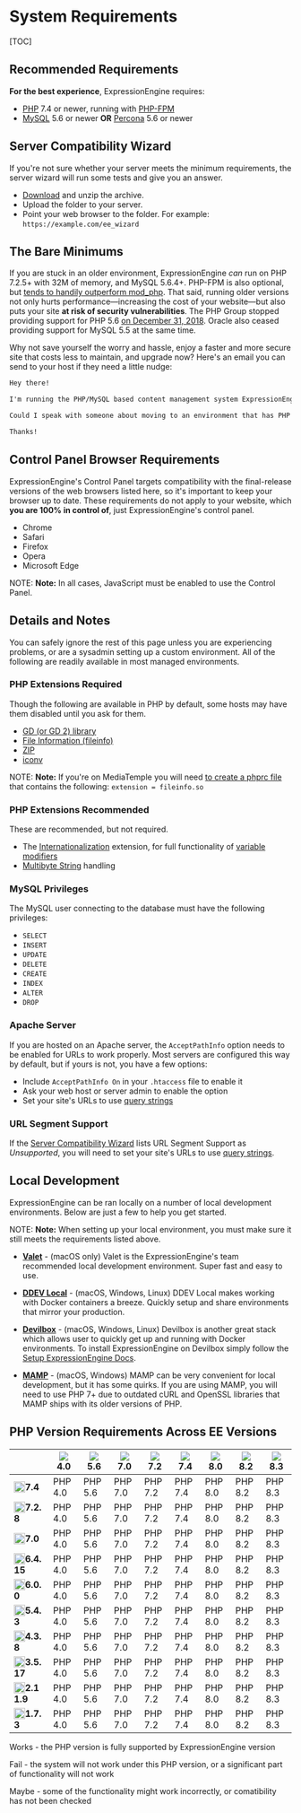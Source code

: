 <!--
    This source file is part of the open source project
    ExpressionEngine User Guide (https://github.com/ExpressionEngine/ExpressionEngine-User-Guide)

    @link      https://expressionengine.com/
    @copyright Copyright (c) 2003-2020, Packet Tide, LLC (https://packettide.com)
    @license   https://expressionengine.com/license Licensed under Apache License, Version 2.0
-->

# System Requirements

[TOC]

## Recommended Requirements

**For the best experience**, ExpressionEngine requires:

- [PHP](https://www.php.net/) 7.4 or newer, running with [PHP-FPM](https://php.net/manual/en/install.fpm.php)
- [MySQL](https://www.mysql.com/) 5.6 or newer **OR** [Percona](https://www.percona.com/software/mysql-database/percona-server) 5.6 or newer

## Server Compatibility Wizard

If you're not sure whether your server meets the minimum requirements, the server wizard will run some tests and give you an answer.

- [Download](https://github.com/ExpressionEngine/ExpressionEngine-Server-Wizard/archive/refs/heads/master.zip) and unzip the archive.
- Upload the folder to your server.
- Point your web browser to the folder. For example: `https://example.com/ee_wizard`

## The Bare Minimums

If you are stuck in an older environment, ExpressionEngine _can_ run on PHP 7.2.5+ with 32M of memory, and MySQL 5.6.4+. PHP-FPM is also optional, but [tends to handily outperform mod_php](https://www.cloudways.com/blog/php-fpm-on-cloud/). That said, running older versions not only hurts performance—increasing the cost of your website—but also puts your site **at risk of security vulnerabilities**. The PHP Group stopped providing support for PHP 5.6 [on December 31, 2018](https://php.net/supported-versions.php). Oracle also ceased providing support for MySQL 5.5 at the same time.

Why not save yourself the worry and hassle, enjoy a faster and more secure site that costs less to maintain, and upgrade now? Here's an email you can send to your host if they need a little nudge:

```md
Hey there!

I'm running the PHP/MySQL based content management system ExpressionEngine, and would like to make sure it's speedy, secure, and making the most efficient use of the resources available on my server.

Could I speak with someone about moving to an environment that has PHP 7+ and MySQL 5.6+? If they are available, I'd love to use PHP-FPM to implement PHP, and Percona as a drop-in replacement for MySQL, too.

Thanks!
```

## Control Panel Browser Requirements

ExpressionEngine's Control Panel targets compatibility with the final-release versions of the web browsers listed here, so it's important to keep your browser up to date. These requirements do not apply to your website, which **you are 100% in control of**, just ExpressionEngine's control panel.

- Chrome
- Safari
- Firefox
- Opera
- Microsoft Edge

NOTE: **Note:** In all cases, JavaScript must be enabled to use the Control Panel.

## Details and Notes

You can safely ignore the rest of this page unless you are experiencing problems, or are a sysadmin setting up a custom environment. All of the following are readily available in most managed environments.

### PHP Extensions Required

Though the following are available in PHP by default, some hosts may have them disabled until you ask for them.

- [GD (or GD 2) library](https://www.php.net/manual/en/ref.image.php) 
- [File Information (fileinfo)](https://php.net/manual/en/book.fileinfo.php)
- [ZIP](https://www.php.net/manual/en/book.zip.php)
- [iconv](https://www.php.net/manual/en/book.iconv.php)


NOTE: **Note:** If you're on MediaTemple you will need [to create a phprc file](https://help.dreamhost.com/hc/en-us/articles/214894037-How-do-I-create-a-phprc-file-via-FTP-) that contains the following: `extension = fileinfo.so`

### PHP Extensions Recommended

These are recommended, but not required.

- The [Internationalization](https://php.net/manual/en/book.intl.php) extension, for full functionality of [variable modifiers](templates/variable-modifiers.md)
- [Multibyte String](https://php.net/manual/en/mbstring.installation.php) handling

### MySQL Privileges

The MySQL user connecting to the database must have the following privileges:

- `SELECT`
- `INSERT`
- `UPDATE`
- `DELETE`
- `CREATE`
- `INDEX`
- `ALTER`
- `DROP`

### Apache Server

If you are hosted on an Apache server, the `AcceptPathInfo` option needs to be enabled for URLs to work properly. Most servers are configured this way by default, but if yours is not, you have a few options:

- Include `AcceptPathInfo On` in your `.htaccess` file to enable it
- Ask your web host or server admin to enable the option
- Set your site's URLs to use [query strings](general/url-structure.md#query-strings)

### URL Segment Support

If the [Server Compatibility Wizard](#server-compatibility-wizard) lists URL Segment Support as _Unsupported_, you will need to set your site's URLs to use [query strings](general/url-structure.md#query-strings).

## Local Development

ExpressionEngine can be ran locally on a number of local development environments. Below are just a few to help you get started. 

NOTE: **Note:** When setting up your local environment, you must make sure it still meets the requirements listed above.

- **[Valet](https://laravel.com/docs/8.x/valet)** - (macOS only) Valet is the ExpressionEngine's team recommended local development environment. Super fast and easy to use.

- **[DDEV Local](https://www.ddev.com/ddev-local/)** - (macOS, Windows, Linux) DDEV Local makes working with Docker containers a breeze. Quickly setup and share environments that mirror your production.  

- **[Devilbox](http://devilbox.org/)** - (macOS, Windows, Linux) Devilbox is another great stack which allows user to quickly get up and running with Docker environments. To install ExpressionEngine on Devilbox simply follow the [Setup ExpressionEngine Docs](https://devilbox.readthedocs.io/en/latest/examples/setup-expressionengine.html). 

- **[MAMP](https://www.mamp.info/en/)** - (macOS, Windows) MAMP can be very convenient for local development, but it has some quirks. If you are using MAMP, you will need to use PHP 7+ due to outdated cURL and OpenSSL libraries that MAMP ships with its older versions of PHP.

## PHP Version Requirements Across EE Versions


<div class="ee-version-compatiblity">
    <div class="table-wrapper">
        <table>
            <thead>
                <tr>
                    <th><strong></strong></th>
                    <th><img src="/_images/php-logo.svg" class="php-logo"><strong>4.0</strong></th>
                    <th><img src="/_images/php-logo.svg" class="php-logo"><strong>5.6</strong></th>
                    <th><img src="/_images/php-logo.svg" class="php-logo"><strong>7.0</strong></th>
                    <th><img src="/_images/php-logo.svg" class="php-logo"><strong>7.2</strong></th>
                    <th><img src="/_images/php-logo.svg" class="php-logo"><strong>7.4</strong></th>
                    <th><img src="/_images/php-logo.svg" class="php-logo"><strong>8.0</strong></th>
                    <th><img src="/_images/php-logo.svg" class="php-logo"><strong>8.2</strong></th>
                    <th><img src="/_images/php-logo.svg" class="php-logo"><strong>8.3</strong></th>
                </tr>
            </thead>
            <tbody>
                <tr>
                    <td class="ee-version"><img src="../../_assets/images/ee-logo-white.svg" alt="" style="height: 20px; float: left;"><strong>7.4</strong></td>
                    <td class="ee-fail"><span>PHP 4.0</span></td>
                    <td class="ee-fail"><span>PHP 5.6</span></td>
                    <td class="ee-maybe"><span>PHP 7.0</span></td>
                    <td class="ee-maybe"><span>PHP 7.2</span></td>
                    <td class="ee-works"><span>PHP 7.4</span></td>
                    <td class="ee-works"><span>PHP 8.0</span></td>
                    <td class="ee-works"><span>PHP 8.2</span></td>
                    <td class="ee-works"><span>PHP 8.3</span></td>
                </tr>
                <tr>
                    <td class="ee-version"><img src="../../_assets/images/ee-logo-white.svg" alt="" style="height: 20px; float: left;"><strong>7.2.8</strong></td>
                    <td class="ee-fail"><span>PHP 4.0</span></td>
                    <td class="ee-fail"><span>PHP 5.6</span></td>
                    <td class="ee-maybe"><span>PHP 7.0</span></td>
                    <td class="ee-maybe"><span>PHP 7.2</span></td>
                    <td class="ee-works"><span>PHP 7.4</span></td>
                    <td class="ee-works"><span>PHP 8.0</span></td>
                    <td class="ee-works"><span>PHP 8.2</span></td>
                    <td class="ee-maybe"><span>PHP 8.3</span></td>
                </tr>
                <tr>
                    <td class="ee-version"><img src="../../_assets/images/ee-logo-white.svg" alt="" style="height: 20px; float: left;"><strong>7.0</strong></td>
                    <td class="ee-fail"><span>PHP 4.0</span></td>
                    <td class="ee-fail"><span>PHP 5.6</span></td>
                    <td class="ee-maybe"><span>PHP 7.0</span></td>
                    <td class="ee-works"><span>PHP 7.2</span></td>
                    <td class="ee-works"><span>PHP 7.4</span></td>
                    <td class="ee-works"><span>PHP 8.0</span></td>
                    <td class="ee-fail"><span>PHP 8.2</span></td>
                    <td class="ee-fail"><span>PHP 8.3</span></td>
                </tr>
                <tr>
                    <td class="ee-version"><img src="../../_assets/images/ee-logo-white.svg" alt="" style="height: 20px; float: left;"><strong>6.4.15</strong></td>
                    <td class="ee-fail"><span>PHP 4.0</span></td>
                    <td class="ee-maybe"><span>PHP 5.6</span></td>
                    <td class="ee-works"><span>PHP 7.0</span></td>
                    <td class="ee-works"><span>PHP 7.2</span></td>
                    <td class="ee-works"><span>PHP 7.4</span></td>
                    <td class="ee-works"><span>PHP 8.0</span></td>
                    <td class="ee-works"><span>PHP 8.2</span></td>
                    <td class="ee-maybe"><span>PHP 8.3</span></td>
                </tr>
                <tr>
                    <td class="ee-version"><img src="../../_assets/images/ee-logo-white.svg" alt="" style="height: 20px; float: left;"><strong>6.0.0</strong></td>
                    <td class="ee-fail"><span>PHP 4.0</span></td>
                    <td class="ee-works"><span>PHP 5.6</span></td>
                    <td class="ee-works"><span>PHP 7.0</span></td>
                    <td class="ee-works"><span>PHP 7.2</span></td>
                    <td class="ee-works"><span>PHP 7.4</span></td>
                    <td class="ee-fail"><span>PHP 8.0</span></td>
                    <td class="ee-fail"><span>PHP 8.2</span></td>
                    <td class="ee-fail"><span>PHP 8.3</span></td>
                </tr>
                <tr>
                    <td class="ee-version"><img src="../../_assets/images/ee-logo-white.svg" alt="" style="height: 20px; float: left;"><strong>5.4.3</strong></td>
                    <td class="ee-fail"><span>PHP 4.0</span></td>
                    <td class="ee-works"><span>PHP 5.6</span></td>
                    <td class="ee-works"><span>PHP 7.0</span></td>
                    <td class="ee-maybe"><span>PHP 7.2</span></td>
                    <td class="ee-fail"><span>PHP 7.4</span></td>
                    <td class="ee-fail"><span>PHP 8.0</span></td>
                    <td class="ee-fail"><span>PHP 8.2</span></td>
                    <td class="ee-fail"><span>PHP 8.3</span></td>
                </tr>
                <tr>
                    <td class="ee-version"><img src="../../_assets/images/ee-logo-white.svg" alt="" style="height: 20px; float: left;"><strong>4.3.8</strong></td>
                    <td class="ee-fail"><span>PHP 4.0</span></td>
                    <td class="ee-works"><span>PHP 5.6</span></td>
                    <td class="ee-works"><span>PHP 7.0</span></td>
                    <td class="ee-maybe"><span>PHP 7.2</span></td>
                    <td class="ee-fail"><span>PHP 7.4</span></td>
                    <td class="ee-fail"><span>PHP 8.0</span></td>
                    <td class="ee-fail"><span>PHP 8.2</span></td>
                    <td class="ee-fail"><span>PHP 8.3</span></td>
                </tr>
                <tr>
                    <td class="ee-version"><img src="../../_assets/images/ee-logo-white.svg" alt="" style="height: 20px; float: left;"><strong>3.5.17</strong></td>
                    <td class="ee-fail"><span>PHP 4.0</span></td>
                    <td class="ee-works"><span>PHP 5.6</span></td>
                    <td class="ee-fail"><span>PHP 7.0</span></td>
                    <td class="ee-fail"><span>PHP 7.2</span></td>
                    <td class="ee-fail"><span>PHP 7.4</span></td>
                    <td class="ee-fail"><span>PHP 8.0</span></td>
                    <td class="ee-fail"><span>PHP 8.2</span></td>
                    <td class="ee-fail"><span>PHP 8.3</span></td>
                </tr>
                <tr>
                    <td class="ee-version"><img src="../../_assets/images/ee-logo-white.svg" alt="" style="height: 20px; float: left;"><strong>2.11.9</strong></td>
                    <td class="ee-fail"><span>PHP 4.0</span></td>
                    <td class="ee-works"><span>PHP 5.6</span></td>
                    <td class="ee-fail"><span>PHP 7.0</span></td>
                    <td class="ee-fail"><span>PHP 7.2</span></td>
                    <td class="ee-fail"><span>PHP 7.4</span></td>
                    <td class="ee-fail"><span>PHP 8.0</span></td>
                    <td class="ee-fail"><span>PHP 8.2</span></td>
                    <td class="ee-fail"><span>PHP 8.3</span></td>
                </tr>
                <tr>
                    <td class="ee-version"><img src="../../_assets/images/ee-logo-white.svg" alt="" style="height: 20px; float: left;"><strong>1.7.3</strong></td>
                    <td class="ee-works"><span>PHP 4.0</span></td>
                    <td class="ee-works"><span>PHP 5.6</span></td>
                    <td class="ee-fail"><span>PHP 7.0</span></td>
                    <td class="ee-fail"><span>PHP 7.2</span></td>
                    <td class="ee-fail"><span>PHP 7.4</span></td>
                    <td class="ee-fail"><span>PHP 8.0</span></td>
                    <td class="ee-fail"><span>PHP 8.2</span></td>
                    <td class="ee-fail"><span>PHP 8.3</span></td>
                </tr>
            </tbody>
        </table>
    </div>
</div>

Works - the PHP version is fully supported by ExpressionEngine version

Fail - the system will not work under this PHP version, or a significant part of functionality will not work

Maybe - some of the functionality might work incorrectly, or comatibility has not been checked

